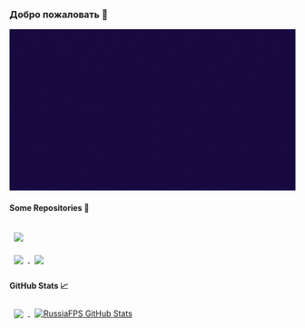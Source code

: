 ### Добро пожаловать 👋
[![GitHub Banner](./intro.gif)](https://github.com/RussiaFPS)



#### Some Repositories 📌
<a href="hhttps://github.com/RussiaFPS/e-manager">
  <img align="center" style="margin:1rem 0.5rem" src="https://github-readme-stats.vercel.app/api/pin/?username=RussiaFPS&repo=e-manager&bg_color=30,0ff1ce,904e95&title_color=fff&text_color=fff" />
</a>

<br>

<a href="https://github.com/RussiaFPS/Fallout-Terminal-Game">
  <img align="center" style="margin:0.5rem" src="https://github-readme-stats.vercel.app/api/pin/?username=RussiaFPS&repo=Fallout-Terminal-Game&bg_color=30,0ff1ce,904e95&title_color=fff&text_color=fff" />
</a>

<a href="https://github.com/RussiaFPS/tourist">
  <img align="center" style="margin:0.5rem" src="https://github-readme-stats.vercel.app/api/pin/?username=RussiaFPS&repo=tourist&bg_color=30,0ff1ce,904e95&title_color=fff&text_color=fff" />
</a>


#### GitHub Stats 📈 
<a href="https://github.com/RussiaFPS">
  <img align="center" style="margin:0.5rem" src="https://github-readme-stats.vercel.app/api/top-langs/?username=RussiaFPS&bg_color=30,0ff1ce,904e95&title_color=fff&text_color=fff" />
</a>

<a href="https://github.com/RussiaFPS">
  <img align="center" style="margin:0.5rem" src="https://github-readme-stats.vercel.app/api?username=RussiaFPS&bg_color=30,0ff1ce,904e95&title_color=fff&text_color=fff" alt="RussiaFPS GitHub Stats" />
</a>


